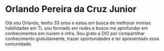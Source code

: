 # Orlando Pereira da Cruz Junior
Olá sou Orlando, tenho 33 anos e estou em busca de melhorar minhas habilidades em TI, sou formado em redes e busco me aprofundar em conhecimentos em nuvem e infra.
Sou grato a DIO por compartilhar conhecimento gratuitamente, trazer oportunidades e ter apresentado essa comunidade.
